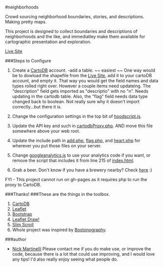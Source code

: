 #neighborhoods

Crowd sourcing neighborhood boundaries, stories, and descriptions. Making pretty maps.

This project is designed to collect boundaries and descriptions of neighborhoods and the like, and immediatley make them available for cartographic presentation and exploration.

[Live Site](http://pnwmaps.com/neighborhoods)

###Steps to Configure 

1. Create a [CartoDB](http://cartodb.com/) account. 
 	-add a table. ~~ easiest ~~ One way would be to dowload the shapefile from the [Live Site](http://pnwmaps.com/neighborhoods), add it to your cartoDB account, and empty it. That way you would get the field names and data types rolled right over. However a couple items need updateing. The "description" field gets imported as "descriptio" with no "n". Needs updating in the cartodb table. Also, the "flag" field needs data type changed back to boolean. Not really sure why it doesn't import correctly...but there it is.  

2. Change the configuration settings in the top bit of [hoodscript.js](https://github.com/alexkg413/neighborhoods/blob/master/js/hoodscript.js).

3. Update the API key and such in [cartodbProxy.php](https://github.com/alexkg413/neighborhoods/blob/master/php/cartodbProxy.php). AND move this file somewhere above your web root.

4. Update the include path in [add.php](https://github.com/alexkg413/neighborhoods/blob/master/php/add.php), [flag.php](https://github.com/alexkg413/neighborhoods/blob/master/php/flag.php), and [heart.php](https://github.com/alexkg413/neighborhoods/blob/master/php/heart.php) for wherever you put those files on your server.

5. Change [googleanalytics.js](https://github.com/alexkg413/neighborhoods/blob/master/js/googleanalytics.js) to use your analytics code if you want, or remove the script that includes it from line 215 of [index.html](https://github.com/alexkg413/neighborhoods/blob/master/index.html). 

6. Grab a beer. Don't know if you have a brewery nearby? Check [here](http://nickmartinelli.com) :)  

FYI - This project cannot run on gh-pages as it requires php to run the proxy to CartoDB.   

###Thanks!
###These are the things in the toolbox. 
1. [CartoDB](http://cartodb.com/) 
2. [Leaflet](http://leafletjs.com/)
3. [Bootstrap](http://getbootstrap.com/javascript/)
4. [Leaflet Draw!](https://github.com/Leaflet/Leaflet.draw)
5. [Slim Scroll](http://rocha.la/jQuery-slimScroll/)
6. Whole project was inspired by [Bostonography](http://bostonography.com/2012/crowdsourced-neighborhood-boundaries-part-one-consensus/).

###author
* [Nick Martinelli](https://twitter.com/nichom)
Please contact me if you do make use, or improve the code, because there is a lot that could use improving, and I would love any tips! I'd also really enjoy seeing what people do.
